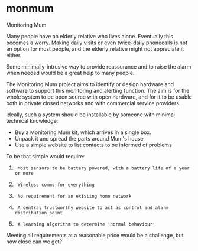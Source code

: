 # monmum
Monitoring Mum

Many people have an elderly relative who lives alone. Eventually this
becomes a worry.  Making daily visits or even twice-daily phonecalls
is not an option for most people, and the elderly relative might not
appreciate it either.

Some minimally-intrusive way to provide reassurance and to raise the alarm
when needed would be a great help to many people.

The Monitoring Mum project aims to identify or design hardware and software
to support this monitoring and alerting function. The aim is for the whole
system to be open source with open hardware, and for it to be usable both in
private closed networks and with commercial service providers.

Ideally, such a system should be installable by someone with minimal
technical knowledge:

* Buy a Monitoring Mum kit, which arrives in a single box.
* Unpack it and spread the parts around Mum's house
* Use a simple website to list contacts to be informed of problems

To be that simple would require:

1)      Most sensors to be battery powered, with a battery life of a year or more
2)      Wireless comms for everything
3)      No requirement for an existing home network
4)      A central trustworthy website to act as control and alarm distribution point
5)      A learning algorithm to determine 'normal behaviour'

Meeting all requirements at a reasonable price would be a challenge,
but how close can we get?


